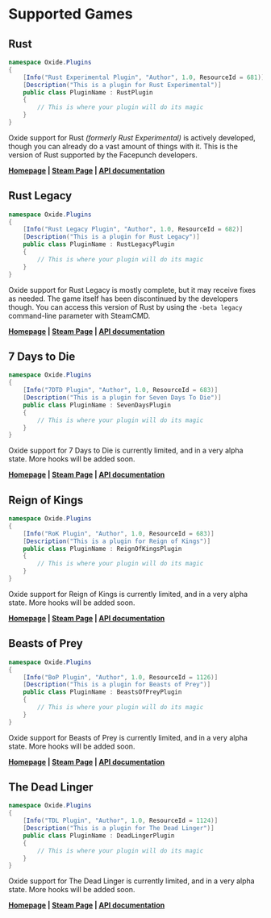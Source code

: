 # Supported Games

## Rust

``` csharp
namespace Oxide.Plugins
{
    [Info("Rust Experimental Plugin", "Author", 1.0, ResourceId = 681)]
    [Description("This is a plugin for Rust Experimental")]
    public class PluginName : RustPlugin
    {
        // This is where your plugin will do its magic
    }
}
```

Oxide support for Rust _(formerly Rust Experimental)_ is actively developed, though you can already do a vast amount of things with it. This is the version of Rust supported by the Facepunch developers.

**[Homepage](http://playrust.com/) | [Steam Page](http://store.steampowered.com/app/252490/) | [API documentation](rust.html)**

## Rust Legacy

``` csharp
namespace Oxide.Plugins
{
    [Info("Rust Legacy Plugin", "Author", 1.0, ResourceId = 682)]
    [Description("This is a plugin for Rust Legacy")]
    public class PluginName : RustLegacyPlugin
    {
        // This is where your plugin will do its magic
    }
}
```

Oxide support for Rust Legacy is mostly complete, but it may receive fixes as needed. The game itself has been discontinued by the developers though. You can access this version of Rust by using the `-beta legacy` command-line parameter with SteamCMD.

**[Homepage](http://playrust.com/) | [Steam Page](http://store.steampowered.com/app/252490/) | [API documentation](legacy.html)**

## 7 Days to Die

``` csharp
namespace Oxide.Plugins
{
    [Info("7DTD Plugin", "Author", 1.0, ResourceId = 683)]
    [Description("This is a plugin for Seven Days To Die")]
    public class PluginName : SevenDaysPlugin
    {
        // This is where your plugin will do its magic
    }
}
```

Oxide support for 7 Days to Die is currently limited, and in a very alpha state. More hooks will be added soon.

**[Homepage](http://7daystodie.com/) | [Steam Page](http://store.steampowered.com/app/251570/) | [API documentation](sdtd.html)**

## Reign of Kings

``` csharp
namespace Oxide.Plugins
{
    [Info("RoK Plugin", "Author", 1.0, ResourceId = 683)]
    [Description("This is a plugin for Reign of Kings")]
    public class PluginName : ReignOfKingsPlugin
    {
        // This is where your plugin will do its magic
    }
}
```

Oxide support for Reign of Kings is currently limited, and in a very alpha state. More hooks will be added soon.

**[Homepage](http://www.reignofkings.net/) | [Steam Page](http://store.steampowered.com/app/344760/) | [API documentation](rok.html)**

## Beasts of Prey

``` csharp
namespace Oxide.Plugins
{
    [Info("BoP Plugin", "Author", 1.0, ResourceId = 1126)]
    [Description("This is a plugin for Beasts of Prey")]
    public class PluginName : BeastsOfPreyPlugin
    {
        // This is where your plugin will do its magic
    }
}
```

Oxide support for Beasts of Prey is currently limited, and in a very alpha state. More hooks will be added soon.

**[Homepage](http://www.beastsofprey.com/) | [Steam Page](http://store.steampowered.com/app/299860/) | [API documentation](/bop/)**

## The Dead Linger

``` csharp
namespace Oxide.Plugins
{
    [Info("TDL Plugin", "Author", 1.0, ResourceId = 1124)]
    [Description("This is a plugin for The Dead Linger")]
    public class PluginName : DeadLingerPlugin
    {
        // This is where your plugin will do its magic
    }
}
```

Oxide support for The Dead Linger is currently limited, and in a very alpha state. More hooks will be added soon.

**[Homepage](http://www.thedeadlinger.com/) | [Steam Page](http://store.steampowered.com/app/245130/) | [API documentation](/tdl/)**
